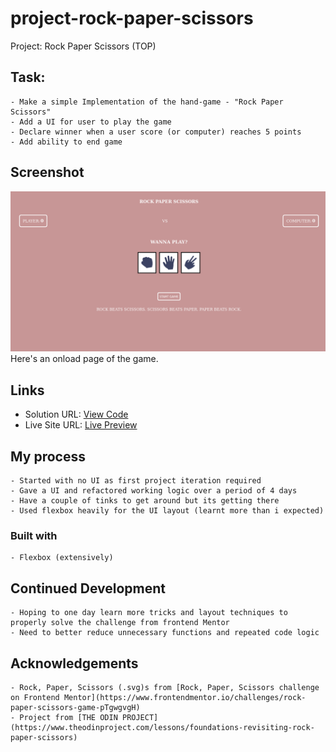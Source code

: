 # project-rock-paper-scissors
Project: Rock Paper Scissors (TOP)

## Task:
    - Make a simple Implementation of the hand-game - "Rock Paper Scissors"
    - Add a UI for user to play the game
    - Declare winner when a user score (or computer) reaches 5 points
    - Add ability to end game


## Screenshot
![](./images/screenshot-1-rock-paper-scissors.png)
    Here's an onload page of the game.

## Links
- Solution URL: [View Code](https://github.com/TonyFred-code/project-rock-paper-scissors)
- Live Site URL: [Live Preview](https://tonyfred-code.github.io/project-rock-paper-scissors/)

## My process
    - Started with no UI as first project iteration required
    - Gave a UI and refactored working logic over a period of 4 days
    - Have a couple of tinks to get around but its getting there
    - Used flexbox heavily for the UI layout (learnt more than i expected)

### Built with
    - Flexbox (extensively)

## Continued Development
    - Hoping to one day learn more tricks and layout techniques to properly solve the challenge from frontend Mentor
    - Need to better reduce unnecessary functions and repeated code logic

## Acknowledgements
    - Rock, Paper, Scissors (.svg)s from [Rock, Paper, Scissors challenge on Frontend Mentor](https://www.frontendmentor.io/challenges/rock-paper-scissors-game-pTgwgvgH)
    - Project from [THE ODIN PROJECT](https://www.theodinproject.com/lessons/foundations-revisiting-rock-paper-scissors)
